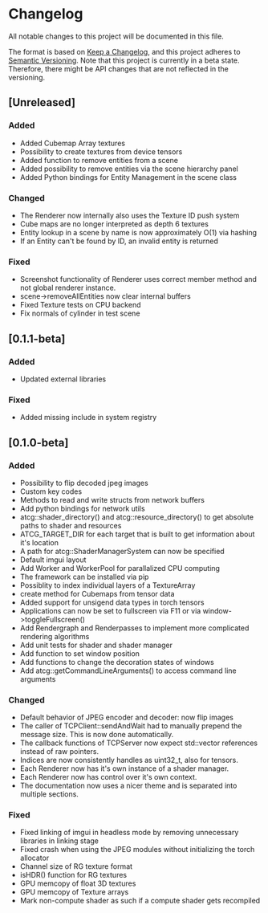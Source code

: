 # Changelog

All notable changes to this project will be documented in this file.

The format is based on [Keep a Changelog](https://keepachangelog.com/en/1.1.0/),
and this project adheres to [Semantic Versioning](https://semver.org/spec/v2.0.0.html). Note that this project is currently in a beta state. Therefore, there might be API changes that are not reflected in the versioning.

## [Unreleased]

### Added

- Added Cubemap Array textures
- Possibility to create textures from device tensors
- Added function to remove entities from a scene
- Added possibility to remove entities via the scene hierarchy panel
- Added Python bindings for Entity Management in the scene class

### Changed

- The Renderer now internally also uses the Texture ID push system
- Cube maps are no longer interpreted as depth 6 textures
- Entity lookup in a scene by name is now approximately O(1) via hashing
- If an Entity can't be found by ID, an invalid entity is returned

### Fixed

- Screenshot functionality of Renderer uses correct member method and not global renderer instance.
- scene->removeAllEntities now clear internal buffers
- Fixed Texture tests on CPU backend
- Fix normals of cylinder in test scene

## [0.1.1-beta]

### Added

- Updated external libraries

### Fixed

- Added missing include in system registry

## [0.1.0-beta]

### Added

- Possibility to flip decoded jpeg images
- Custom key codes
- Methods to read and write structs from network buffers
- Add python bindings for network utils
- atcg::shader_directory() and atcg::resource_directory() to get absolute paths to shader and resources
- ATCG_TARGET_DIR for each target that is built to get information about it's location
- A path for atcg::ShaderManagerSystem can now be specified
- Default imgui layout
- Add Worker and WorkerPool for parallalized CPU computing
- The framework can be installed via pip
- Possiblity to index individual layers of a TextureArray
- create method for Cubemaps from tensor data
- Added support for unsigend data types in torch tensors
- Applications can now be set to fullscreen via F11 or via window->toggleFullscreen()
- Add Rendergraph and Renderpasses to implement more complicated rendering algorithms
- Add unit tests for shader and shader manager
- Add function to set window position
- Add functions to change the decoration states of windows
- Add atcg::getCommandLineArguments() to access command line arguments

### Changed

- Default behavior of JPEG encoder and decoder: now flip images
- The caller of TCPClient::sendAndWait had to manually prepend the message size. This is now done automatically.
- The callback functions of TCPServer now expect std::vector references instead of raw pointers.
- Indices are now consistently handles as uint32_t, also for tensors.
- Each Renderer now has it's own instance of a shader manager.
- Each Renderer now has control over it's own context.
- The documentation now uses a nicer theme and is separated into multiple sections.

### Fixed

- Fixed linking of imgui in headless mode by removing unnecessary libraries in linking stage
- Fixed crash when using the JPEG modules without initializing the torch allocator
- Channel size of RG texture format
- isHDR() function for RG textures
- GPU memcopy of float 3D textures
- GPU memcopy of Texture arrays
- Mark non-compute shader as such if a compute shader gets recompiled
